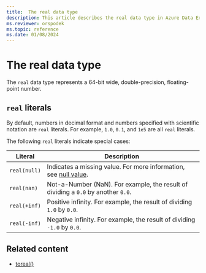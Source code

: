 ```yaml
---
title:  The real data type
description: This article describes the real data type in Azure Data Explorer.
ms.reviewer: orspodek
ms.topic: reference
ms.date: 01/08/2024
---
```

# The real data type

The `real` data type represents a 64-bit wide, double-precision, floating-point number.

## `real` literals

By default, numbers in decimal format and numbers specified with scientific notation are `real` literals. For example, `1.0`, `0.1`, and `1e5` are all `real` literals.

The following `real` literals indicate special cases:

|Literal|Description|
|--|--|
|`real(null)`|Indicates a missing value. For more information, see [null value](null-values.md).|
|`real(nan)`|Not-a-Number (NaN). For example, the result of dividing a `0.0` by another `0.0`.|
|`real(+inf)`|Positive infinity. For example, the result of dividing `1.0` by `0.0`.|
|`real(-inf)`|Negative infinity. For example, the result of dividing `-1.0` by `0.0`.|

## Related content

* [toreal()](../../query/toreal-function.md)
